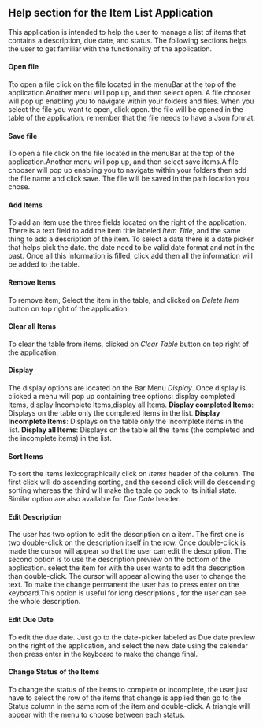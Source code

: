 ## Help section for the Item List Application
This application is intended to help the user to manage a list of items that contains a description, due date, 
and status. The following sections helps the user to get familiar with the functionality of the application.

#### Open file
Tto open a file click on the file located in the menuBar at the top of the application.Another menu will pop up, 
and then select open. A file chooser will pop up enabling you to navigate within your folders and files. When you 
select the file you want to open, click open. the file will be opened in the table of the application. remember that 
the file needs to have a Json format.
#### Save file
To open a file click on the file located in the menuBar at the top of the application.Another menu will pop up, and 
then select save items.A file chooser will pop up enabling you to navigate within your folders then add the file name 
and click save. The file will be saved in the path location you chose.
#### Add Items
 To add an item use the three fields located on the right of the application. There is a text field to add the item
 title labeled *Item Title*, and the same thing to add a description of the item. To select a date there is a date 
 picker that helps pick the date. the date need to be valid date format and not in the past. Once all this information
  is filled, click add then all the information will be added to the table.
#### Remove Items
To remove item, Select the item in the table, and clicked on *Delete Item* button on top right of the application.
#### Clear all Items
To clear the table from items,  clicked on *Clear Table* button on top right of the application.
#### Display
The display options are located on the Bar Menu *Display*. Once display is clicked a menu will pop up containing tree 
options: display completed Items, display Incomplete Items,display all Items.
**Display completed Items**:
Displays on the table only the completed items in the list.
**Display Incomplete Items**:
Displays on the table only the Incomplete items in the list.
**Display all Items**:
Displays on the table all the items (the completed and the incomplete  items) in the list.
#### Sort Items
To sort the Items lexicographically click on *Items* header of the column. The first click will do ascending sorting, 
and the second click will do descending sorting whereas the third will make the table go back to its initial state.
Similar option are also available for *Due Date* header.
#### Edit  Description
The user has two option to edit the description on a item. The first one is two double-click on the description itself
in the row. Once  double-click is made the cursor will appear so that the user can edit the description. The second
option is to use the description preview on the bottom of the application. select the item for with the user wants to
edit tha description than double-click. The cursor will appear allowing the user to change the text. To make the change
permanent the user has to press enter on the keyboard.This option is useful for long descriptions
, for the user can see the whole description.
#### Edit  Due Date
To edit the due date. Just go to the date-picker labeled as Due date preview on the right of the application, and 
select the new date using the calendar then press enter in the keyboard to make the change final. 
#### Change Status of the Items
To change the status of the items to complete or incomplete, the user just have to select the row of the items that
change is applied then go to the Status column in the same rom of the item and double-click. 
A triangle will appear with the menu to choose between each status.
